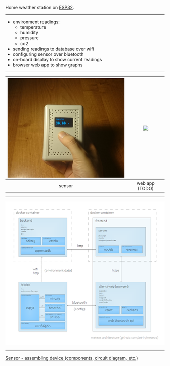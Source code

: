 Home weather station on [ESP32](https://en.wikipedia.org/wiki/ESP32).

---

- environment readings:
  - temperature
  - humidity
  - pressure
  - co2
 - sending readings to database over wifi
 - configuring sensor over bluetooth
 - on-board display to show current readings
 - browser web app to show graphs

---

<img src="docs/sensor/photos/in-hand.jpg" width="400" /> | <img src="https://via.placeholder.com/400x340.png" width="400" />
:---: | :---:
sensor | web app (TODO)

---

<a href="docs/architecture/meteos-architecture.pdf">
<img src="docs/architecture/meteos-architecture.png" />
</a>

---

[Sensor - assembling device (components, circuit diagram, etc.)](docs/sensor/readme.md)
